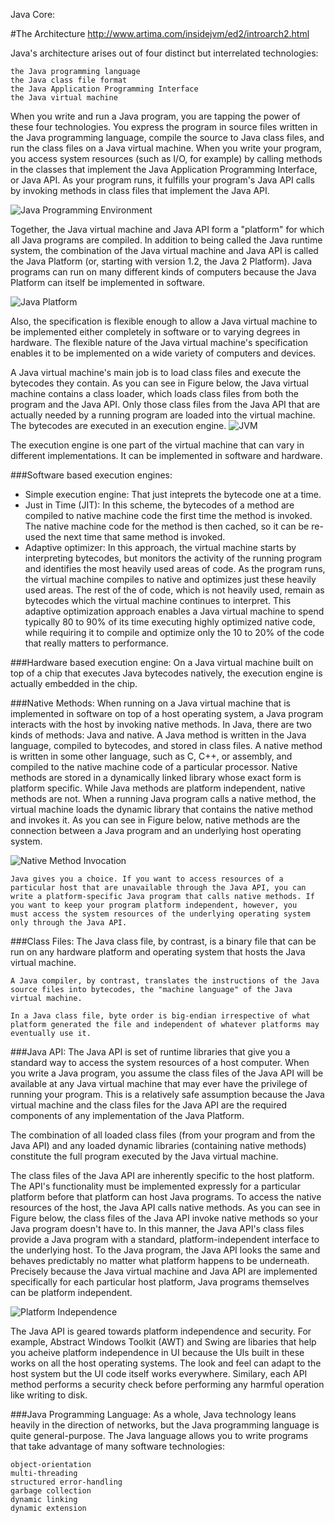 Java Core:

#The Architecture
http://www.artima.com/insidejvm/ed2/introarch2.html

Java's architecture arises out of four distinct but interrelated technologies:

    the Java programming language
    the Java class file format
    the Java Application Programming Interface
    the Java virtual machine 

When you write and run a Java program, you are tapping the power of these four technologies. You express the program in source files 
written in the Java programming language, compile the source to Java class files, and run the class files on a Java virtual machine. 
When you write your program, you access system resources (such as I/O, for example) by calling methods in the classes that implement 
the Java Application Programming Interface, or Java API. As your program runs, it fulfills your program's Java API calls by invoking 
methods in class files that implement the Java API.

![Java Programming Environment](http://www.artima.com/insidejvm/ed2/images/fig1-1.gif "Java Programming Environment")

Together, the Java virtual machine and Java API form a "platform" for which all Java programs are compiled. In addition to being called the Java runtime system, the combination of the Java virtual machine and Java API is called the Java Platform (or, starting with version 1.2, the Java 2 Platform). Java programs can run on many different kinds of computers because the Java Platform can itself be implemented in software. 

![Java Platform](http://www.artima.com/insidejvm/ed2/images/fig1-2.gif "Java Platform")

Also, the specification is flexible enough to allow a Java virtual machine to be implemented either completely in software or to varying degrees in hardware. The flexible nature of the Java virtual machine's specification enables it to be implemented on a wide variety of computers and devices. 

A Java virtual machine's main job is to load class files and execute the bytecodes they contain. As you can see in Figure below, the Java virtual machine contains a class loader, which loads class files from both the program and the Java API. Only those class files from the Java API that are actually needed by a running program are loaded into the virtual machine. The bytecodes are executed in an execution engine.
![JVM](http://www.artima.com/insidejvm/ed2/images/fig1-3.gif "JVM")

The execution engine is one part of the virtual machine that can vary in different implementations. It can be implemented in software and hardware.

###Software based execution engines:

- Simple execution engine: That just inteprets the bytecode one at a time.
- Just in Time (JIT): In this scheme, the bytecodes of a method are compiled to native machine code the first time the method is invoked. The native machine code for the method is then cached, so it can be re-used the next time that same method is invoked.
- Adaptive optimizer: In this approach, the virtual machine starts by interpreting bytecodes, but monitors the activity of the running program and identifies the most heavily used areas of code. As the program runs, the virtual machine compiles to native and optimizes just these heavily used areas. The rest of the of code, which is not heavily used, remain as bytecodes which the virtual machine continues to interpret. This adaptive optimization approach enables a Java virtual machine to spend typically 80 to 90% of its time executing highly optimized native code, while requiring it to compile and optimize only the 10 to 20% of the code that really matters to performance.

###Hardware based execution engine: 
On a Java virtual machine built on top of a chip that executes Java bytecodes natively, the execution engine is actually embedded in the chip. 

###Native Methods:
When running on a Java virtual machine that is implemented in software on top of a host operating system, a Java program interacts with the host by invoking native methods. In Java, there are two kinds of methods: Java and native. A Java method is written in the Java language, compiled to bytecodes, and stored in class files. A native method is written in some other language, such as C, C++, or assembly, and compiled to the native machine code of a particular processor. Native methods are stored in a dynamically linked library whose exact form is platform specific. While Java methods are platform independent, native methods are not. When a running Java program calls a native method, the virtual machine loads the dynamic library that contains the native method and invokes it. As you can see in Figure below, native methods are the connection between a Java program and an underlying host operating system.

![Native Method Invocation](http://www.artima.com/insidejvm/ed2/images/fig1-4.gif "Native Method Invocation")

    Java gives you a choice. If you want to access resources of a particular host that are unavailable through the Java API, you can
    write a platform-specific Java program that calls native methods. If you want to keep your program platform independent, however, you
    must access the system resources of the underlying operating system only through the Java API.

###Class Files:
    The Java class file, by contrast, is a binary file that can be run on any hardware platform and operating system that hosts the Java virtual machine. 
    
    A Java compiler, by contrast, translates the instructions of the Java source files into bytecodes, the "machine language" of the Java virtual machine. 
    
    In a Java class file, byte order is big-endian irrespective of what platform generated the file and independent of whatever platforms may eventually use it. 
    
###Java API:
The Java API is set of runtime libraries that give you a standard way to access the system resources of a host computer. When you write a Java program, you assume the class files of the Java API will be available at any Java virtual machine that may ever have the privilege of running your program. This is a relatively safe assumption because the Java virtual machine and the class files for the Java API are the required components of any implementation of the Java Platform.

The combination of all loaded class files (from your program and from the Java API) and any loaded dynamic libraries (containing native methods) constitute the full program executed by the Java virtual machine. 

The class files of the Java API are inherently specific to the host platform. The API's functionality must be implemented expressly for a particular platform before that platform can host Java programs. To access the native resources of the host, the Java API calls native methods. As you can see in Figure below, the class files of the Java API invoke native methods so your Java program doesn't have to. In this manner, the Java API's class files provide a Java program with a standard, platform-independent interface to the underlying host. To the Java program, the Java API looks the same and behaves predictably no matter what platform happens to be underneath. Precisely because the Java virtual machine and Java API are implemented specifically for each particular host platform, Java programs themselves can be platform independent. 

![Platform Independence](http://www.artima.com/insidejvm/ed2/images/fig1-6.gif "Platform Independent")

The Java API is geared towards platform independence and security. For example, Abstract Windows Toolkit (AWT) and Swing are libaries that help you acheive platform independence in UI because the UIs built in these works on all the host operating systems. The look and feel can adapt to the host system but the UI code itself works everywhere. Similary, each API method performs a security check before performing any harmful operation like writing to disk. 

###Java Programming Language:
As a whole, Java technology leans heavily in the direction of networks, but the Java programming language is quite general-purpose. The Java language allows you to write programs that take advantage of many software technologies:

    object-orientation
    multi-threading
    structured error-handling
    garbage collection
    dynamic linking
    dynamic extension 
